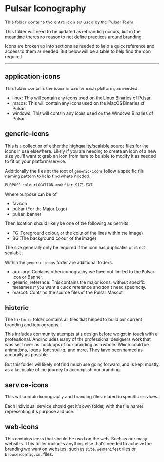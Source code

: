 # Pulsar Iconography

This folder contains the entire icon set used by the Pulsar Team.

This folder will need to be updated as rebranding occurs, but in the meantime theres no reason to not define practices around branding.

Icons are broken up into sections as needed to help a quick reference and access to them as needed. But below will be a table to help find the icon required.

---

## application-icons

This folder contains the icons in use for each platform, as needed.

- linux: This will contain any icons used on the Linux Binaries of Pulsar.
- macos: This will contain any icons used on the MacOS Binaries of Pulsar.
- windows: This will contain any icons used on the Windows Binaries of Pulsar.

## generic-icons

This is a collection of either the highquality/scalable source files for the icons in use elsewhere. Likely if you are needing to create an icon of a new size you'll want to grab an icon from here to be able to modify it as needed to fit on your platform/service.

Additionally the files at the root of `generic-icons` follow a specific file naming pattern to help find whats needed.

```
PURPOSE_colourLOCATION_modifier_SIZE.EXT
```

Where purpose can be of
- favicon
- pulsar (For the Major Logo)
- pulsar_banner

Then location should likely be one of the following as permits:
- FG (Foreground colour, or the colur of the lines within the image)
- BG (The background colour of the image)

The size generally only be required if the icon has duplicates or is not scalable.

Within the `generic-icons` folder are additional folders.

- auxiliary: Contains other iconography we have not limited to the Pulsar Icon or Banner.
- generic_reference: This contains the major icons, without specific filenames if you want a quick reference and don't need specificity.
- mascot: Contains the source files of the Pulsar Mascot.

## historic

The `historic` folder contains all files that helped to build our current branding and iconography.

This includes community attempts at a design before we got in touch with a professional. And includes many of the professional designers work that was sent over as mock ups of our branding as a whole. Which could be animations, logos, font styling, and more. They have been named as accuratly as possible.

But this folder will likely not find much use going forward, and is kept mostly as a keepsake of the journey to accomplish our branding.

## service-icons

This will contain iconography and branding files related to specific services.

Each individual service should get it's own folder, with the file names representing it's purpose and use.

## web-icons

This contains icons that should be used on the web. Such as our many websites. This folder includes anything else that's needed to acheive the branding we want on websites, such as `site.webmanifest` files or `browserconfig.xml` files.

